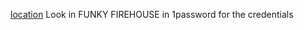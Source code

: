 [location](https://funky-firehouse.sibi-382.workers.dev)
Look in FUNKY FIREHOUSE in 1password for the credentials
